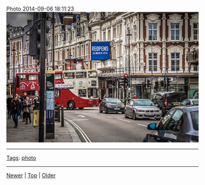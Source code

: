 <!--
title: Photo 2014-09-06 18
date: 2020-06-28T14:56:50.792Z
tags: photo
-->









Photo 2014-09-06 18:11:23
![](96803638862-0.jpg)

<!--BOTTOM-POST-NAVIGATION-->
---

[Tags](tags.md): [photo](tag-photo.md)

---

[Newer](96803637712.md) | [Top](index.md) | [Older](96882209022.md)